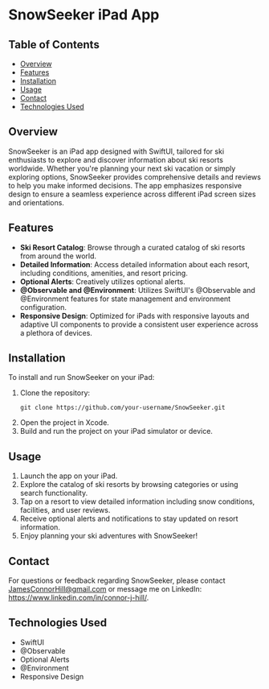 # SnowSeeker iPad App

## Table of Contents
- [Overview](#overview)
- [Features](#features)
- [Installation](#installation)
- [Usage](#usage)
- [Contact](#contact)
- [Technologies Used](#technologies-used)

## Overview
SnowSeeker is an iPad app designed with SwiftUI, tailored for ski enthusiasts to explore and discover information about ski resorts worldwide. Whether you're planning your next ski vacation or simply exploring options, SnowSeeker provides comprehensive details and reviews to help you make informed decisions. The app emphasizes responsive design to ensure a seamless experience across different iPad screen sizes and orientations.

## Features
- **Ski Resort Catalog**: Browse through a curated catalog of ski resorts from around the world.
- **Detailed Information**: Access detailed information about each resort, including conditions, amenities, and resort pricing.
- **Optional Alerts**: Creatively utilizes optional alerts.
- **@Observable and @Environment**: Utilizes SwiftUI's @Observable and @Environment features for state management and environment configuration.
- **Responsive Design**: Optimized for iPads with responsive layouts and adaptive UI components to provide a consistent user experience across a plethora of devices.

## Installation
To install and run SnowSeeker on your iPad:
1. Clone the repository:
   ```
   git clone https://github.com/your-username/SnowSeeker.git
   ```
2. Open the project in Xcode.
3. Build and run the project on your iPad simulator or device.

## Usage
1. Launch the app on your iPad.
2. Explore the catalog of ski resorts by browsing categories or using search functionality.
3. Tap on a resort to view detailed information including snow conditions, facilities, and user reviews.
4. Receive optional alerts and notifications to stay updated on resort information.
5. Enjoy planning your ski adventures with SnowSeeker!

## Contact
For questions or feedback regarding SnowSeeker, please contact JamesConnorHill@gmail.com or message me on LinkedIn: https://www.linkedin.com/in/connor-j-hill/.

## Technologies Used
- SwiftUI
- @Observable
- Optional Alerts
- @Environment
- Responsive Design
